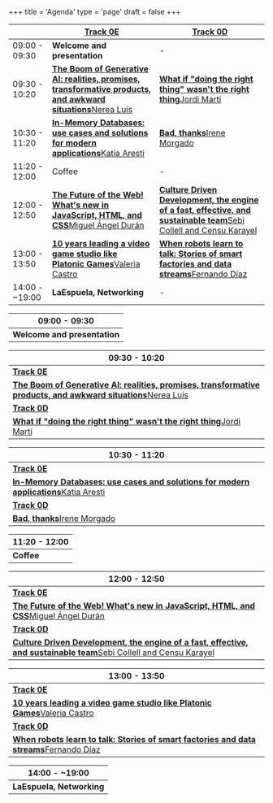 +++
title = 'Agenda'
type = 'page'
draft = false
+++

<div class="hidden-small table">

|               | [Track 0E](https://www.euskaldunabilbao.com/en/space/room-0e/)                                                                                                                                    | [Track 0D](https://www.euskaldunabilbao.com/en/space/room-0d/)                                                                                                                                            |
| ------------- | ------------------------------------------------------------------------------------------------------------------------------------------ | -------------------------------------------------------------------------------------------------------------------------------------------------- |
| 09:00 - 09:30 | **Welcome and presentation**                                                                                                                           | -                                                                                                                                                  |
| 09:30 - 10:20 | [**The Boom of Generative AI: realities, promises, transformative products, and awkward situations**Nerea Luis](/speakers/nerea-luis#talk) | [**What if "doing the right thing" wasn't the right thing**Jordi Martí](/speakers/jordi-marti#talk)                                                |
| 10:30 - 11:20 | [**In-Memory Databases: use cases and solutions for modern applications**Katia Aresti](/speakers/katia-aresti#talk)                        | [**Bad, thanks**Irene Morgado](/speakers/irene-morgado#talk)                                                                                     |
| 11:20 - 12:00 | Coffee                                                                                                                                     | -                                                                                                                                                  |
| 12:00 - 12:50 | [**The Future of the Web! What's new in JavaScript, HTML, and CSS**Miguel Ángel Durán](/speakers/miguel-angel-duran#talk)                  | [**Culture Driven Development, the engine of a fast, effective, and sustainable team**Sebi Collell and Censu Karayel](/speakers/sebi-collell#talk) |
| 13:00 - 13:50 | [**10 years leading a video game studio like Platonic Games**Valeria Castro](/speakers/valeria-castro#talk)                                | [**When robots learn to talk: Stories of smart factories and data streams**Fernando Díaz](/speakers/fernando-diaz#talk)                            |
| 14:00 - ~19:00 | **LaEspuela, Networking**                                                                                                                  | -                                                                                                                                                  |

</div>

<div class="hidden-big table">

| 09:00 - 09:30    |
| ---------------- |
| **Welcome and presentation** |

| 09:30 - 10:20                                                                                                                              |
| ------------------------------------------------------------------------------------------------------------------------------------------ |
| **[Track 0E](https://www.euskaldunabilbao.com/en/space/room-0e/)**                                                                                                                                 |
| [**The Boom of Generative AI: realities, promises, transformative products, and awkward situations**Nerea Luis](/speakers/nerea-luis#talk) |
| **[Track 0D](https://www.euskaldunabilbao.com/en/space/room-0d/)**                                                                                                                                 |
| [**What if "doing the right thing" wasn't the right thing**Jordi Martí](/speakers/jordi-marti#talk)                                        |

| 10:30 - 11:20                                                                                                       |
| ------------------------------------------------------------------------------------------------------------------- |
| **[Track 0E](https://www.euskaldunabilbao.com/en/space/room-0e/)**                                                                                                          |
| [**In-Memory Databases: use cases and solutions for modern applications**Katia Aresti](/speakers/katia-aresti#talk) |
| **[Track 0D](https://www.euskaldunabilbao.com/en/space/room-0d/)**                                                                                                          |
| [**Bad, thanks**Irene Morgado](/speakers/irene-morgado#talk)                                                      |

| 11:20 - 12:00 |
| ------------- |
| **Coffee**    |

| 12:00 - 12:50                                                                                                                                      |
| -------------------------------------------------------------------------------------------------------------------------------------------------- |
| **[Track 0E](https://www.euskaldunabilbao.com/en/space/room-0e/)**                                                                                                                                         |
| [**The Future of the Web! What's new in JavaScript, HTML, and CSS**Miguel Ángel Durán](/speakers/miguel-angel-duran#talk)                          |
| **[Track 0D](https://www.euskaldunabilbao.com/en/space/room-0d/)**                                                                                                                                         |
| [**Culture Driven Development, the engine of a fast, effective, and sustainable team**Sebi Collell and Censu Karayel](/speakers/sebi-collell#talk) |

| 13:00 - 13:50                                                                                                           |
| ----------------------------------------------------------------------------------------------------------------------- |
| **[Track 0E](https://www.euskaldunabilbao.com/en/space/room-0e/)**                                                                                                              |
| [**10 years leading a video game studio like Platonic Games**Valeria Castro](/speakers/valeria-castro#talk)             |
| **[Track 0D](https://www.euskaldunabilbao.com/en/space/room-0d/)**                                                                                                              |
| [**When robots learn to talk: Stories of smart factories and data streams**Fernando Díaz](/speakers/fernando-diaz#talk) |

| 14:00 - ~19:00             |
| ------------------------- |
| **LaEspuela, Networking** |

</div>
